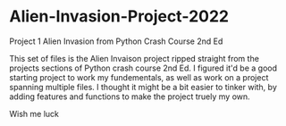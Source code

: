 # Alien-Invasion-Project-2022
Project 1 Alien Invasion from Python Crash Course 2nd Ed

This set of files is the Alien Invaison project ripped straight from the projects sections of Python crash course 2nd Ed.
I figured it'd be a good starting project to work my fundementals, as well as work on a project spanning multiple files. 
I thought it might be a bit easier to tinker with, by adding features and functions to make the project truely my own.

Wish me luck
